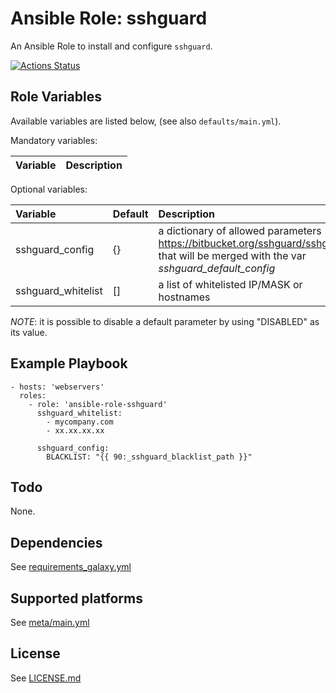 # Ansible Role: sshguard

An Ansible Role to install and configure `sshguard`.

[![Actions Status](https://github.com/tristan-weil/ansible-role-sshguard/workflows/molecule/badge.svg?branch=master)](https://github.com/tristan-weil/ansible-role-sshguard/actions)

## Role Variables

Available variables are listed below, (see also `defaults/main.yml`).

Mandatory variables:

| Variable      | Description |
| :------------ | :---------- |

Optional variables:

| Variable      | Default | Description |
| :------------ | :------ | :---------- |
| sshguard_config | {}    | a dictionary of allowed parameters (see https://bitbucket.org/sshguard/sshguard) that will be merged with the var *sshguard_default_config* |
| sshguard_whitelist | [] | a list of whitelisted IP/MASK or hostnames    

*NOTE*: it is possible to disable a default parameter by using "DISABLED" as its value.

## Example Playbook

    - hosts: 'webservers'
      roles:
        - role: 'ansible-role-sshguard'
          sshguard_whitelist:
            - mycompany.com
            - xx.xx.xx.xx
            
          sshguard_config:
            BLACKLIST: "{{ 90:_sshguard_blacklist_path }}"

## Todo

None.

## Dependencies

See [requirements_galaxy.yml](https://github.com/tristan-weil/ansible-role-sshguard/blob/master/requirements_galaxy.yml)

## Supported platforms

See [meta/main.yml](https://github.com/tristan-weil/ansible-role-sshguard/blob/master/meta/main.yml)

## License

See [LICENSE.md](https://github.com/tristan-weil/ansible-role-sshguard/blob/master/LICENSE.md)
